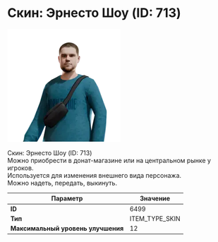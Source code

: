 # Скин: Эрнесто Шоу (ID: 713)

![Item Image](../img/6499.webp?raw=true)

Скин: Эрнесто Шоу (ID: 713)<br>Можно приобрести в донат-магазине или на центральном рынке у игроков.<br>Используется для изменения внешнего вида персонажа. <br>Можно надеть, передать, выкинуть.


| Параметр | Значение |
|----------|----------|
| **ID** | 6499 |
| **Тип** | ITEM_TYPE_SKIN |
| **Максимальный уровень улучшения** | 12 |

